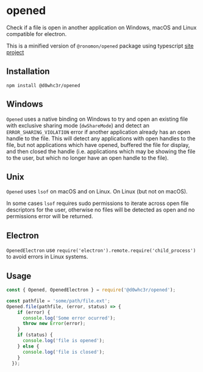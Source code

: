 # opened
Check if a file is open in another application on Windows, macOS and Linux compatible for electron.

This is a minified version of `@ronomon/opened` package using typescript [site project](https://github.com/ronomon/opened)

## Installation
```
npm install @d0whc3r/opened
```

## Windows
`Opened` uses a native binding on Windows to try and open an existing file with exclusive sharing mode (`dwShareMode`) 
and detect an `ERROR_SHARING_VIOLATION` error if another application already has an open handle to the file. 
This will detect any applications with open handles to the file, but not applications which have opened, 
buffered the file for display, and then closed the handle (i.e. applications which may be showing the file to the user, 
but which no longer have an open handle to the file).

## Unix
`Opened` uses `lsof` on macOS and on Linux. On Linux (but not on macOS).

In some cases `lsof` requires sudo permissions to iterate across open file descriptors for the user, 
otherwise no files will be detected as open and no permissions error will be returned.

## Electron
`OpenedElectron` use `require('electron').remote.require('child_process')` to avoid errors in Linux systems.

## Usage

```javascript
const { Opened, OpenedElectron } = require('@d0whc3r/opened');

const pathfile = 'some/path/file.ext';
Opened.file(pathfile, (error, status) => {
    if (error) {
      console.log('Some error ocurred');
      throw new Error(error);
    }
    if (status) {
      console.log('file is opened');
    } else {
      console.log('file is closed');
    }
  });
```
